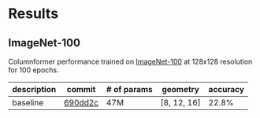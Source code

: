 # Results

## ImageNet-100

Columnformer performance trained on [ImageNet-100](https://huggingface.co/datasets/clane9/imagenet-100) at 128x128 resolution for 100 epochs.

| description | commit | # of params | geometry | accuracy |
|------------|--------|-------------|-----------|----------|
| baseline | [690dd2c](https://github.com/IhabBendidi/columnformers/tree/690dd2c733f1fa029e43e87cf5ce99a5c3b90608)| 47M |  [8, 12, 16]  |      22.8%       |

